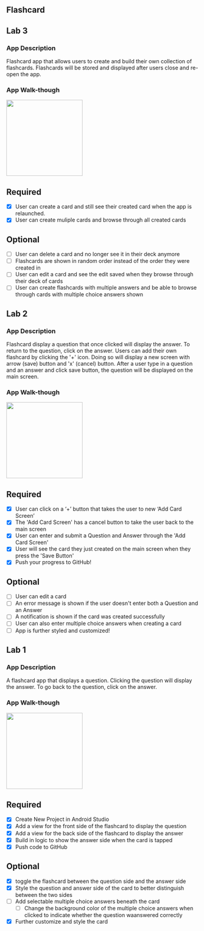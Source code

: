 ## Flashcard

## Lab 3

### App Description
Flashcard app that allows users to create and build their own collection of flashcards. Flashcards will be stored and displayed after users close and re-open the app.

### App Walk-though

<img src="https://media.giphy.com/media/Y34zOaYuIZ5MLBNkdQ/giphy.gif" width=200><br>

## Required
- [x] User can create a card and still see their created card when the app is relaunched.
- [x] User can create muliple cards and browse through all created cards

## Optional
- [ ] User can delete a card and no longer see it in their deck anymore
- [ ] Flashcards are shown in random order instead of the order they were created in
- [ ] User can edit a card and see the edit saved when they browse through their deck of cards
- [ ] User can create flashcards with multiple answers and be able to browse through cards with multiple choice answers shown

## Lab 2

### App Description
Flashcard display a question that once clicked will display the answer. To return to the question, click on the answer. Users can add their own flashcard by clicking the '+' icon. Doing so will display a new screen with arrow (save) button and 'x' (cancel) button. After a user type in a question and an answer and click save button, the question will be displayed on the main screen.

### App Walk-though

<img src="https://media.giphy.com/media/XbZwP971U5Qb2QBn24/giphy.gif" width=200><br>

## Required
- [x] User can click on a ‘+’ button that takes the user to new ‘Add Card Screen’
- [x] The 'Add Card Screen' has a cancel button to take the user back to the main screen
- [x] User can enter and submit a Question and Answer through the 'Add Card Screen'
- [x] User will see the card they just created on the main screen when they press the 'Save Button'
- [x] Push your progress to GitHub!

## Optional
- [ ] User can edit a card
- [ ] An error message is shown if the user doesn't enter both a Question and an Answer
- [ ] A notification is shown if the card was created successfully
- [ ] User can also enter multiple choice answers when creating a card
- [ ] App is further styled and customized!

## Lab 1

### App Description
A flashcard app that displays a question. Clicking the question will display the answer. To go back to the question, click on the answer.

### App Walk-though

<img src="https://media.giphy.com/media/PjC8RP4ndlIOpfeENr/giphy.gif" width=200><br>

## Required
- [x] Create New Project in Android Studio
- [x] Add a view for the front side of the flashcard to display the question
- [x] Add a view for the back side of the flashcard to display the answer
- [x] Build in logic to show the answer side when the card is tapped
- [x] Push code to GitHub
## Optional
- [x] toggle the flashcard between the question side and the answer side
- [x] Style the question and answer side of the card to better distinguish between the two sides
- [ ] Add selectable multiple choice answers beneath the card
   - [ ] Change the background color of the multiple choice answers when clicked to indicate whether the question waanswered correctly
- [x] Further customize and style the card
